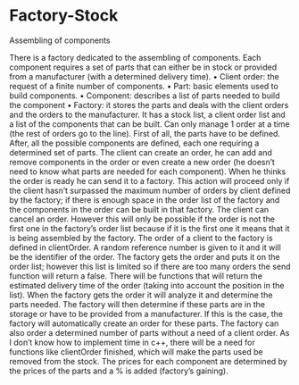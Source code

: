 # Factory-Stock
Assembling of components 

There is a factory dedicated to the assembling of components. Each component requires a set of parts that can either be in stock or provided from a manufacturer (with a determined delivery time).
•	Client order: the request of a finite number of components. 
•	Part: basic elements used to build components.
•	Component: describes a list of parts needed to build the component
•	Factory:  it stores the parts and deals with the client orders and the orders to the manufacturer. It has a stock list, a client order list and a list of the components that can be built. Can only manage 1 order at a time (the rest of orders go to the line).
First of all, the parts have to be defined. After, all the possible components are defined, each one requiring a determined set of parts.
The client can create an order, he can add and remove components in the order or even create a new order (he doesn’t need to know what parts are needed for each component). When he thinks the order is ready he can send it to a factory. This action will proceed only if the client hasn’t surpassed the maximum number of orders by client defined by the factory; if there is enough space in the order list of the factory and the components in the order can be built in that factory.
 The client can cancel an order. However this will only be possible if the order is not the first one in the factory’s order list because if it is the first one it means that it is being assembled by the factory.
The order of a client to the factory is defined in clientOrder.  A random reference number is given to it and it will be the identifier of the order. The factory gets the order and puts it on the order list; however this list is limited so if there are too many orders the send function will return a false.
There will be functions that will return the estimated delivery time of the order (taking into account the position in the list). When the factory gets the order it will analyze it and determine the parts needed. The factory will then determine if these parts are in the storage or have to be provided from a manufacturer. If this is the case, the factory will automatically create an order for these parts.  The factory can also order a determined number of parts without a need of a client order.
As I don’t know how to implement time in c++, there will be a need for functions like clientOrder finished, which will make the parts used be removed from the stock. The prices for each component are determined by the prices of the parts and a % is added (factory’s gaining).


